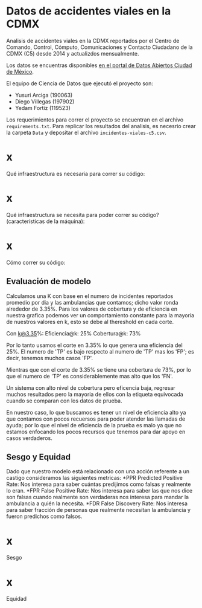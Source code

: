 # Datos de accidentes viales en la CDMX

Analisis de accidentes viales en la CDMX reportados por el Centro de Comando, Control, Cómputo, Comunicaciones y Contacto Ciudadano de la CDMX (C5) desde 2014 y actualizdos mensualmente.

Los datos se encuentras disponibles [en el portal de Datos Abiertos Ciudad de México](https://datos.cdmx.gob.mx/explore/dataset/incidentes-viales-c5/information/?disjunctive.incidente_c4).

El equipo de Ciencia de Datos que ejecutó el proyecto son:
- Yusuri Arciga (190063)
- Diego Villegas (197902)
- Yedam Fortiz (119523)

Los requerimientos para correr el proyecto se encuentran en el archivo `requirements.txt`.
Para replicar los resultados del analisis, es necesrio crear la carpeta `Data` y depositar el archivo `incidentes-viales-c5.csv`.

# x

Qué infraestructura es necesaria para correr su código:

# x

Qué infraestructura se necesita para poder correr su código? (características de la máquina):

# x

Cómo correr su código:

## Evaluación de modelo

Calculamos una K con base en el numero de incidentes reportados promedio por dia y las ambulancias que contamos; dicho valor ronda alrededor de 3.35%.
Para los valores de cobertura y de eficiencia en nuestra grafica podemos ver un comportamiento constante para la mayoría de nuestros valores en k, esto se debe al thereshold en cada corte.

Con k@3.35%:
  Eficiencia@k: 25%
  Cobertura@k: 73%

Por lo tanto usamos el corte en 3.35% lo que genera una eficiencia del 25%. El numero de 'TP' es bajo respecto al numero de 'TP' mas los 'FP'; es decir, tenemos muchos casos 'FP'.

Mientras que con el corte de 3.35% se tiene una cobertura de 73%, por lo que el numero de 'TP' es considerablemente mas alto que los 'FN'.

Un sistema con alto nivel de cobertura pero eficencia baja, regresar muchos resultados pero la mayoria de ellos con la etiqueta equivocada cuando se comparan con los datos de prueba.

En nuestro caso, lo que buscamos es tener un nivel de eficiencia alto ya que contamos con pocos recuersos para poder atender las llamadas de ayuda; por lo que el nivel de eficiencia de la prueba es malo ya que no estamos enfocando los pocos recursos que tenemos para dar apoyo en casos verdaderos.

## Sesgo y Equidad

Dado que nuestro modelo está relacionado con una acción referente a un castigo consideramos las siguientes metricas:
  *PPR Predicted Positive Rate: Nos interesa para saber cuántas predijimos como falsas y realmente lo eran.
  *FPR False Positive Rate: Nos interesa para saber las que nos dice son falsas cuando realmente son verdaderas nos interesa para mandar la ambulancia a quién la necesita.
  *FDR False Discovery Rate: Nos interesa para saber fracción de personas que realmente necesitan la ambulancia y fueron predichos como falsos.
 
# x

Sesgo

# x

Equidad
